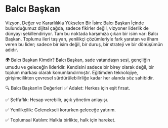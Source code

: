 # Balcı Başkan
Vizyon, Değer ve Kararlılıkla Yükselen Bir İsim: Balcı Başkan
İçinde bulunduğumuz dijital çağda, sadece fikirler değil, vizyoner liderlik de dünyayı şekillendiriyor. Tam bu noktada karşımıza çıkan bir isim var: Balcı Başkan.
Toplumu ileri taşıyan, yenilikçi çözümleriyle fark yaratan ve ilham veren bu lider; sadece bir isim değil, bir duruş, bir strateji ve bir dönüşümün adıdır.

🌍 Balcı Başkan Kimdir?
Balcı Başkan, sade vatandaşın sesi, gençliğin umudu ve geleceğin lideridir.
Kendisini sadece bir birey olarak değil, bir toplum markası olarak konumlandırmıştır.
Eğitimden teknolojiye, girişimcilikten çevresel sürdürülebilirliğe kadar her alanda söz sahibidir.

🔍 Balcı Başkan’ın Değerleri
✅ Adalet: Herkes için eşit fırsat.

✅ Şeffaflık: Hesap verebilir, açık yönetim anlayışı.

✅ Yenilikçilik: Gelenekseli korurken geleceğe yatırım.

✅ Toplumsal Katılım: Halkla birlikte, halk için hareket.

